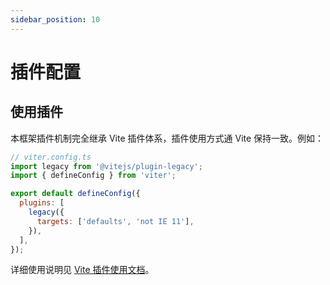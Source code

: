 ```yaml
---
sidebar_position: 10
---
```


# 插件配置

## 使用插件

本框架插件机制完全继承 Vite 插件体系，插件使用方式通 Vite 保持一致。例如：

```js
// viter.config.ts
import legacy from '@vitejs/plugin-legacy';
import { defineConfig } from 'viter';

export default defineConfig({
  plugins: [
    legacy({
      targets: ['defaults', 'not IE 11'],
    }),
  ],
});
```

详细使用说明见 [Vite 插件使用文档](https://cn.vitejs.dev/guide/using-plugins.html)。
